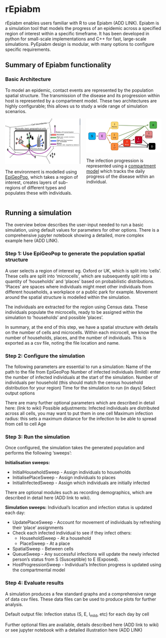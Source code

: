 # rEpiabm
rEpiabm enables users familiar with R to use Epiabm (ADD LINK). Epiabm is a simulation tool that models the progress of an epidemic across a specified region of interest within a specific timeframe. It has been developed in python for small-scale implementations and C++ for fast, large-scale simulations. PyEpiabm design is modular, with many options to configure specific requirements.

## Summary of Epiabm functionality

### Basic Architecture
To model an epidemic, contact events are represented by the population spatial structure. The transmission of the disease and its progression within host is represented by a compartment model. These two architectures are highly configurable; this allows us to study a wide range of simulation scenarios.

<div style="display: flex; gap: 20px;">
  <div style="flex: 1;">
    <img src="./images/population_spatial_structure.png" alt="Population spatial structure" width="100%">
    <p>The environment is modelled using <a href="https://github.com/SABS-R3-Epidemiology/EpiGeoPop">EpiGeoPop</a>, which takes a region of interest, creates layers of sub-regions of different types and populates these with individuals.</p>
  </div>
  <div style="flex: 1;">
    <img src="./images/infection_progression.jpg" alt="Infection progression" width="100%">
    <p>The infection progression is represented using a <a href="https://en.wikipedia.org/wiki/Compartmental_models_in_epidemiology">compartment model</a> which tracks the daily progress of the disease within an individual.</p>
  </div>
</div>

## Running a simulation
The overview below describes the  user-input needed to run a basic simulation, using default values for parameters for other options. There is a comprehensive jupyter notebook showing a detailed, more complex example here (ADD LINK).

### Step 1: Use EpiGeoPop to generate the population spatial structure
A user selects a region of interest eg. Oxford or UK, which is split into ‘cells’. These cells are split into ‘microcells’, which are subsequently split into  a quantity of ‘households’ and ‘places’ based on probabilistic distributions. ‘Places’ are spaces where individuals might meet other individuals from different households, a workplace or a public park for example. Movement around the spatial structure is modelled within the simulation.

The individuals are extracted for the region using Census data. These individuals populate the microcells, ready to be assigned within the simulation to ’households’  and possible ‘places’. 

In summary, at the end of this step, we have a spatial structure with details on the number of cells and microcells. Within each microcell, we know the number of households, places, and the number of individuals. This is exported as a csv file, noting the file location and name.

### Step 2: Configure the simulation
The following parameters are essential to run a simulation:
Name of the path to the file from EpiGeoPop
Number of infected individuals (Imild): enter the number of infected individuals at the start of the simulation.
Number of individuals per household (this should match the census household distribution for your region)
Time for the simulation to run (in days)
Select output options

There are many further optional parameters which are described in detail here: (link to wiki)
Possible adjustments:
Infected individuals are distributed across all cells, you may want to put them in one cell
Maximum infection radius: this sets a maximum distance for the infection to be able to spread from cell to cell
Age

### Step 3: Run the simulation
Once configured, the simulation takes the generated population and performs the following  ‘sweeps’:

**Initialisation sweeps:**
* InitialHouseholdSweep - Assign individuals to households
* InitialisePlaceSweep - Assign individuals to places
* InitialInfectedSweep - Assign which individuals are initially infected

There are optional modules such as recording demographics, which are described in detail here (ADD link to wiki).

**Simulation sweeps:**
Individual’s location and infection status is updated each day:
* UpdatePlaceSweep - Account for movement of individuals by refreshing their ‘place’ assignments
* Check each infected individual to see if they infect others:
  * HouseholdSweep - At a household
  * PlaceSweep - At a place
* SpatialSweep - Between cells
* QueueSweep - Any successful infections will update the newly infected person’s status from S (Susceptible) to E (Exposed).
* HostProgressionSweep - Individual’s Infection progress is updated using the compartmental model

### Step 4: Evaluate results
A simulation produces a few standard graphs and a comprehensive range of data csv files. These data files can be used to produce plots for further analysis.

Default output file:
Infection status (S, E, I<sub>mild</sub>, etc) for each day by cell

Further optional files are available, details described here (ADD link to wiki) or see jupyter notebook with a detailed illustration here (ADD LINK)

